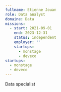 ```yaml
---
fullname: Etienne Jouan
role: Data analyst
domaine: Data
missions:
  - start: 2021-09-01
    end: 2023-12-31
    status: independent
    employer: ''
    startups:
      - monstage
      - deveco
startups:
  - monstage
  - deveco
---
```

Data specialist